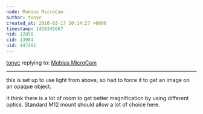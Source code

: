 ```yaml
---
node: Mobius MicroCam
author: tonyc
created_at: 2016-03-17 20:14:27 +0000
timestamp: 1458245667
nid: 12856
cid: 13984
uid: 447491
---
```




[tonyc](../profile/tonyc) replying to: [Mobius MicroCam](../notes/tonyc/03-17-2016/mobius-microcam)

----
this is set up to use light from above, so had to force it to get an image on an opaque object.

it think there is a lot of room to get better magnification by using different optics. Standard M12 mount should allow a lot of choice here.
